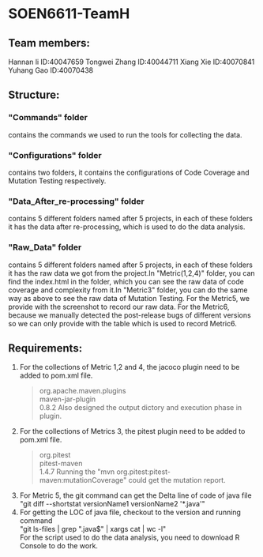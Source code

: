 # SOEN6611-TeamH

## Team members:
Hannan li  ID:40047659 
Tongwei Zhang ID:40044711 
Xiang Xie ID:40070841 
Yuhang Gao ID:40070438 

## Structure:
### "Commands" folder
contains the commands we used to run the tools for collecting the data.

### "Configurations" folder 
contains two folders, it contains the configurations of Code Coverage and Mutation Testing respectively.

### "Data_After_re-processing" folder 
contains 5 different folders named after 5 projects, in each of these folders it has the data after re-processing, which is used to do the data analysis.

### "Raw_Data" folder 
contains 5 different folders named after 5 projects, in each of these folders it has the raw data we got from the project.In "Metric(1,2,4)" folder, you can find the index.html in the folder, which you can see the raw data of code coverage and complexity from it.In "Metric3" folder, you can do the same way as above to see the raw data of Mutation Testing. For the Metric5, we provide with the screenshot to record our raw data. For the Metric6, because we manually detected the post-release bugs of different versions so we can only provide with the table which is used to record Metric6.

## Requirements:
1. For the collections of Metric 1,2 and 4, the jacoco plugin need to be added to pom.xml file.  
    > <groupId>org.apache.maven.plugins</groupId>  
      <artifactId>maven-jar-plugin</artifactId>  
      <version>0.8.2</version>
   Also designed the output dictory and execution phase in plugin.
2. For the collections of Metrics 3, the pitest plugin need to be added to pom.xml file.
    > <groupId>org.pitest</groupId>  
      <artifactId>pitest-maven</artifactId>  
      <version>1.4.7</version>
   Running the "mvn org.pitest:pitest-maven:mutationCoverage" could get the mutation report.
3. For Metric 5, the git command can get the Delta line of code of java file  
   "git diff --shortstat versionName1 versionName2 '*.java'"
4. For getting the LOC of java file, checkout to the version and running command  
   "git ls-files | grep "\.java$" | xargs cat | wc -l"   
For the script used to do the data analysis, you need to download R Console to do the work.
